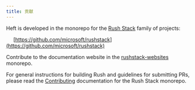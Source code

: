 ```yaml
---
title: 贡献
---
```


Heft is developed in the monorepo for the [Rush Stack](@rushstack/) family of projects:

&nbsp;&nbsp;&nbsp;&nbsp; [https://github.com/microsoft/rushstack](https://github.com/microsoft/rushstack)

Contribute to the documentation website in the
[rushstack-websites](https://github.com/microsoft/rushstack-websites/blob/main/websites/heft.rushstack.io/) monorepo.

For general instructions for building Rush and guidelines for submitting PRs, please read the
[Contributing](@rushstack/pages/contributing/get_started/) documentation for the Rush Stack
monorepo.
